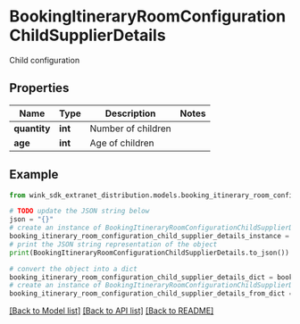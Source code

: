 # BookingItineraryRoomConfigurationChildSupplierDetails

Child configuration

## Properties

Name | Type | Description | Notes
------------ | ------------- | ------------- | -------------
**quantity** | **int** | Number of children | 
**age** | **int** | Age of children | 

## Example

```python
from wink_sdk_extranet_distribution.models.booking_itinerary_room_configuration_child_supplier_details import BookingItineraryRoomConfigurationChildSupplierDetails

# TODO update the JSON string below
json = "{}"
# create an instance of BookingItineraryRoomConfigurationChildSupplierDetails from a JSON string
booking_itinerary_room_configuration_child_supplier_details_instance = BookingItineraryRoomConfigurationChildSupplierDetails.from_json(json)
# print the JSON string representation of the object
print(BookingItineraryRoomConfigurationChildSupplierDetails.to_json())

# convert the object into a dict
booking_itinerary_room_configuration_child_supplier_details_dict = booking_itinerary_room_configuration_child_supplier_details_instance.to_dict()
# create an instance of BookingItineraryRoomConfigurationChildSupplierDetails from a dict
booking_itinerary_room_configuration_child_supplier_details_from_dict = BookingItineraryRoomConfigurationChildSupplierDetails.from_dict(booking_itinerary_room_configuration_child_supplier_details_dict)
```
[[Back to Model list]](../README.md#documentation-for-models) [[Back to API list]](../README.md#documentation-for-api-endpoints) [[Back to README]](../README.md)


